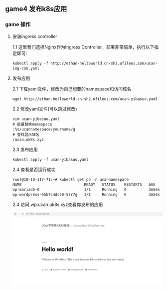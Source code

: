 ## game4 发布k8s应用

### game 操作

1. 安装ingress controller

    1.1 这里我们选择Nginx作为Ingress Controller，部署非常简单，执行以下指定即可:
    ```
    kubectl apply -f http://ethan-helloworld.cn-sh2.ufileos.com/ucan-ing-con.yaml
    ```

2. 发布应用

    2.1 下载yaml文件，修改为自己想要的namespace和访问域名
    ```
    wget http://ethan-helloworld.cn-sh2.ufileos.com/ucan-yibasuo.yaml
    ```

    2.2 修改yaml文件(可以跳过修改)

    ```
    vim ucan-yibasuo.yaml
    # 批量替换namespace
    :%s/ucannamespace/yourname/g
    # 查找显示域名
    /ucan.uk8s.xyz
    ```

    2.3 发布应用

    ```
    kubectl apply -f ucan-yibasuo.yaml
    ```

    2.4 查看是否运行成功

    ```
    root@10-10-117-71:~# kubectl get po -n ucannamespace
    NAME                            READY   STATUS    RESTARTS   AGE
    wp-mariadb-0                    1/1     Running   0          3m56s
    wp-wordpress-65b7c4dc58-57r7g   1/1     Running   0          3m56s

    ```

    2.4 访问 wp.ucan.uk8s.xyz查看你发布的应用

    ![](images/20190808165118.png)

